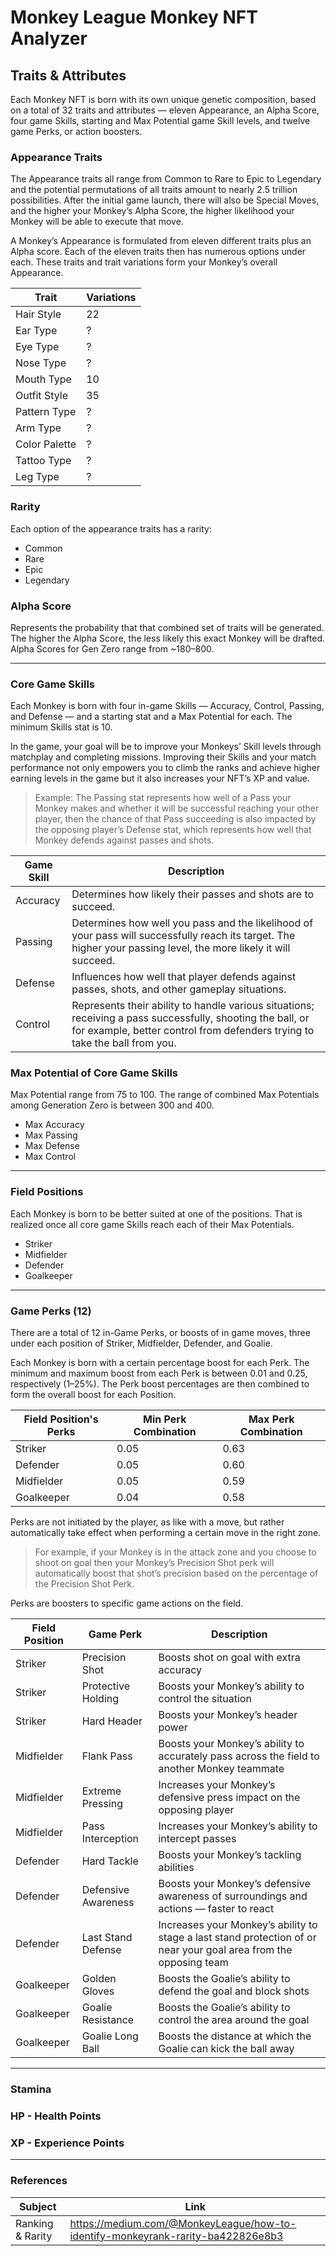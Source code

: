 # Monkey League Monkey NFT Analyzer

## Traits & Attributes

Each Monkey NFT is born with its own unique genetic composition, based on a total of 32 traits and attributes — eleven Appearance, an Alpha Score, four game Skills, starting and Max Potential game Skill levels, and twelve game Perks, or action boosters.

### Appearance Traits

The Appearance traits all range from Common to Rare to Epic to Legendary and the potential permutations of all traits amount to nearly 2.5 trillion possibilities. After the initial game launch, there will also be Special Moves, and the higher your Monkey’s Alpha Score, the higher likelihood your Monkey will be able to execute that move.

A Monkey’s Appearance is formulated from eleven different traits plus an Alpha score. Each of the eleven traits then has numerous options under each. These traits and trait variations form your Monkey’s overall Appearance.

Trait | Variations
---|---
Hair Style | 22
Ear Type | ?
Eye Type | ?
Nose Type | ?
Mouth Type | 10
Outfit Style | 35
Pattern Type | ?
Arm Type | ?
Color Palette | ?
Tattoo Type | ?
Leg Type | ?


### Rarity
Each option of the appearance traits has a rarity:
- Common
- Rare
- Epic
- Legendary

### Alpha Score
Represents the probability that that combined set of traits will be generated.  The higher the Alpha Score, the less likely this exact Monkey will be drafted.  Alpha Scores for Gen Zero range from ~180–800.

---

### Core Game Skills

Each Monkey is born with four in-game Skills — Accuracy, Control, Passing, and Defense — and a starting stat and a Max Potential for each. The minimum Skills stat is 10.

In the game, your goal will be to improve your Monkeys’ Skill levels through matchplay and completing missions. Improving their Skills and your match performance not only empowers you to climb the ranks and achieve higher earning levels in the game but it also increases your NFT’s XP and value.

>Example:
The Passing stat represents how well of a Pass your Monkey makes and whether it will be successful reaching your other player, then the chance of that Pass succeeding is also impacted by the opposing player’s Defense stat, which represents how well that Monkey defends against passes and shots.

Game Skill | Description
--- | ---
Accuracy | Determines how likely their passes and shots are to succeed.
Passing | Determines how well you pass and the likelihood of your pass will successfully reach its target. The higher your passing level, the more likely it will succeed.
Defense | Influences how well that player defends against passes, shots, and other gameplay situations.
Control | Represents their ability to handle various situations; receiving a pass successfully, shooting the ball, or for example, better control from defenders trying to take the ball from you.

### Max Potential of Core Game Skills

Max Potential range from 75 to 100.  The range of combined Max Potentials among Generation Zero is between 300 and 400.

- Max Accuracy
- Max Passing
- Max Defense
- Max Control

---

### Field Positions
Each Monkey is born to be better suited at one of the positions. That is realized once all core game Skills reach each of their Max Potentials.

- Striker
- Midfielder
- Defender
- Goalkeeper

---

### Game Perks (12)

There are a total of 12 in-Game Perks, or boosts of in game moves, three under each position of Striker, Midfielder, Defender, and Goalie.

Each Monkey is born with a certain percentage boost for each Perk. The minimum and maximum boost from each Perk is between 0.01 and 0.25, respectively (1–25%). The Perk boost percentages are then combined to form the overall boost for each Position.

Field Position's Perks | Min Perk Combination | Max Perk Combination
--- | ---| ---
Striker | 0.05 | 0.63
Defender | 0.05 | 0.60
Midfielder | 0.05 | 0.59
Goalkeeper | 0.04 | 0.58

Perks are not initiated by the player, as like with a move, but rather automatically take effect when performing a certain move in the right zone. 
>For example, if your Monkey is in the attack zone and you choose to shoot on goal then your Monkey’s Precision Shot perk will automatically boost that shot’s precision based on the percentage of the Precision Shot Perk.

Perks are boosters to specific game actions on the field.

Field Position | Game Perk | Description
--- | --- | ---
Striker | Precision Shot | Boosts shot on goal with extra accuracy
Striker | Protective Holding | Boosts your Monkey’s ability to control the situation
Striker | Hard Header | Boosts your Monkey’s header power
Midfielder | Flank Pass | Boosts your Monkey’s ability to accurately pass across the field to another Monkey teammate
Midfielder | Extreme Pressing | Increases your Monkey’s defensive press impact on the opposing player
Midfielder | Pass Interception | Increases your Monkey’s ability to intercept passes
Defender | Hard Tackle | Boosts your Monkey’s tackling abilities
Defender | Defensive Awareness | Boosts your Monkey’s defensive awareness of surroundings and actions — faster to react
Defender | Last Stand Defense | Increases your Monkey’s ability to stage a last stand protection of or near your goal area from the opposing team
Goalkeeper | Golden Gloves | Boosts the Goalie’s ability to defend the goal and block shots
Goalkeeper | Goalie Resistance | Boosts the Goalie’s ability to control the area around the goal
Goalkeeper | Goalie Long Ball | Boosts the distance at which the Goalie can kick the ball away

---

### Stamina


### HP - Health Points


### XP - Experience Points


---

### References

Subject | Link
--- | ---
Ranking & Rarity | https://medium.com/@MonkeyLeague/how-to-identify-monkeyrank-rarity-ba422826e8b3
